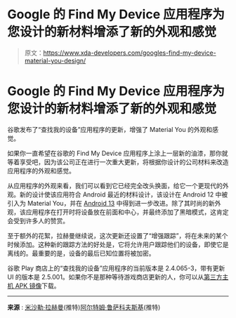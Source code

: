 # Google 的 Find My Device 应用程序为您设计的新材料增添了新的外观和感觉

> 原文：<https://www.xda-developers.com/googles-find-my-device-material-you-design/>

# Google 的 Find My Device 应用程序为您设计的新材料增添了新的外观和感觉

谷歌发布了“查找我的设备”应用程序的更新，增强了 Material You 的外观和感觉。

如果你一直希望在谷歌的 Find My Device 应用程序上涂上一层新的油漆，那你就等着享受吧，因为该公司正在进行一次重大更新，将根据你设计的公司材料来改造应用程序的外观和感觉。

从应用程序的外观来看，我们可以看到它已经完全改头换面，给它一个更现代的外观。新的设计使该应用符合 Android 最近的材料设计，该设计在 Android 12 中被引入为 Material You，并在 [Android 13](https://www.xda-developers.com/android-13/) 中得到进一步改进。除了其时尚的新外观，该应用程序在打开时将设备放在前面和中心，并最终添加了黑暗模式，这肯定会受到许多人的赞赏。

至于额外的花絮，拉赫曼继续说，这次更新还设置了“增强跟踪”，将在未来的某个时候添加。这种新的跟踪方法的好处是，它将允许用户跟踪他们的设备，即使它是离线的。最重要的是，设备的最后已知位置将被加密。

谷歌 Play 商店上的“查找我的设备”应用程序的当前版本是 2.4.065-3，带有更新 UI 的版本是 2.5.001。如果你不是那种等待游戏商店更新的人，你可以从[第三方主机 APK 镜像](https://www.apkmirror.com/apk/google-inc/find-my-device/find-my-device-2-5-001-release/)下载。

* * *

**来源** : [米沙勒·拉赫曼](https://twitter.com/MishaalRahman/status/1615786244830543880)(推特)[阿尔特姆·鲁萨科夫斯基](https://twitter.com/ArtemR/status/1615785426358513664)(推特)